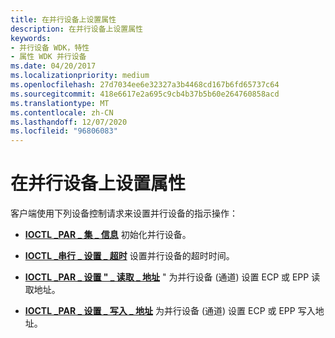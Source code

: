 ```yaml
---
title: 在并行设备上设置属性
description: 在并行设备上设置属性
keywords:
- 并行设备 WDK，特性
- 属性 WDK 并行设备
ms.date: 04/20/2017
ms.localizationpriority: medium
ms.openlocfilehash: 27d7034ee6e32327a3b4468cd167b6fd65737c64
ms.sourcegitcommit: 418e6617e2a695c9cb4b37b5b60e264760858acd
ms.translationtype: MT
ms.contentlocale: zh-CN
ms.lasthandoff: 12/07/2020
ms.locfileid: "96806083"
---
```

# <a name="setting-attributes-on-a-parallel-device"></a>在并行设备上设置属性





客户端使用下列设备控制请求来设置并行设备的指示操作：

-   [**IOCTL \_PAR \_ 集 \_ 信息**](/windows-hardware/drivers/ddi/ntddpar/ni-ntddpar-ioctl_par_set_information) 初始化并行设备。

-   [**IOCTL \_串行 \_ 设置 \_ 超时**](/windows-hardware/drivers/ddi/ntddser/ni-ntddser-ioctl_serial_set_timeouts) 设置并行设备的超时时间。

-   [**IOCTL \_PAR \_ 设置 " \_ 读取 \_ 地址**](/windows-hardware/drivers/ddi/ntddpar/ni-ntddpar-ioctl_par_set_read_address) " 为并行设备 (通道) 设置 ECP 或 EPP 读取地址。

-   [**IOCTL \_PAR \_ 设置 \_ 写入 \_ 地址**](/windows-hardware/drivers/ddi/ntddpar/ni-ntddpar-ioctl_par_set_write_address) 为并行设备 (通道) 设置 ECP 或 EPP 写入地址。

 

